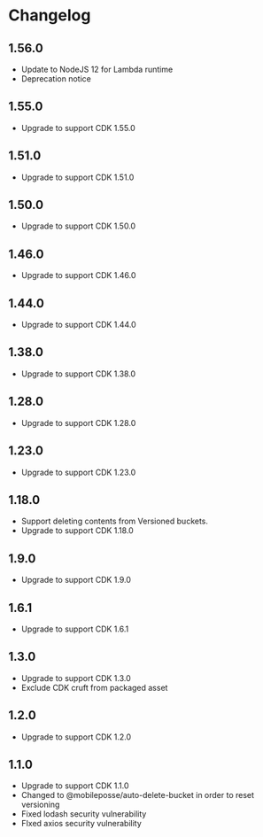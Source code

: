 # Changelog

## 1.56.0

- Update to NodeJS 12 for Lambda runtime
- Deprecation notice

## 1.55.0

- Upgrade to support CDK 1.55.0

## 1.51.0

- Upgrade to support CDK 1.51.0

## 1.50.0

- Upgrade to support CDK 1.50.0

## 1.46.0

- Upgrade to support CDK 1.46.0

## 1.44.0

- Upgrade to support CDK 1.44.0

## 1.38.0

- Upgrade to support CDK 1.38.0

## 1.28.0

- Upgrade to support CDK 1.28.0

## 1.23.0

- Upgrade to support CDK 1.23.0

## 1.18.0

- Support deleting contents from Versioned buckets.
- Upgrade to support CDK 1.18.0

## 1.9.0

- Upgrade to support CDK 1.9.0

## 1.6.1

- Upgrade to support CDK 1.6.1

## 1.3.0

- Upgrade to support CDK 1.3.0
- Exclude CDK cruft from packaged asset

## 1.2.0

- Upgrade to support CDK 1.2.0

## 1.1.0

- Upgrade to support CDK 1.1.0
- Changed to @mobileposse/auto-delete-bucket in order to reset versioning
- Fixed lodash security vulnerability
- FIxed axios security vulnerability
